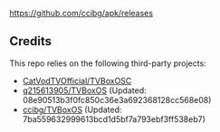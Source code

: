https://github.com/ccibg/apk/releases

## Credits
This repo relies on the following third-party projects:
- [CatVodTVOfficial/TVBoxOSC](https://github.com/CatVodTVOfficial/TVBoxOSC)
- [q215613905/TVBoxOS](https://github.com/q215613905/TVBoxOS) (Updated: 08e90513b3f0fc850c36e3a692368128cc568e08)
- [ccibg/TVBoxOS](https://github.com/takagen99/Box) (Updated: 7ba559632999613bcd1d5bf7a793ebf3ff538eb7)
